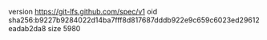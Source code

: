 version https://git-lfs.github.com/spec/v1
oid sha256:b9227b9284022d14ba7fff8d817687dddb922e9c659c6023ed29612eadab2da8
size 5980
